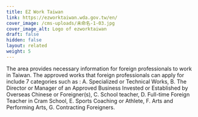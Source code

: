 ```yaml
---
title: EZ Work Taiwan
link: https://ezworktaiwan.wda.gov.tw/en/
cover_image: /cms-uploads/未命名-1-03.jpg
cover_image_alt: Logo of ezworktaiwan
draft: false
hidden: false
layout: related
weight: 5
---
```

The area provides necessary information for foreign professionals to work in Taiwan. The approved works that foreign professionals can apply for include 7 categories such as : A. Specialized or Technical Works, B. The Director or Manager of an Approved Business Invested or Established by Overseas Chinese or Foreigner(s), C. School teacher, D. Full-time Foreign Teacher in Cram School, E. Sports Coaching or Athlete, F. Arts and Performing Arts, G. Contracting Foreigners.
